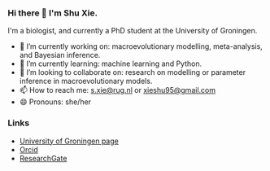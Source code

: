 ### Hi there 👋 I'm Shu Xie.


I'm a biologist, and currently a PhD student at the University of Groningen.

- 🔭 I’m currently working on: macroevolutionary modelling, meta-analysis, and Bayesian inference.
- 🌱 I’m currently learning: machine learning and Python.
- 👯 I’m looking to collaborate on: research on modelling or parameter inference in macroevolutionary models.
- 📫 How to reach me: s.xie@rug.nl or xieshu95@gmail.com
- 😄 Pronouns: she/her

### Links

* [University of Groningen page](https://www.rug.nl/staff/s.xie/)
* [Orcid](https://orcid.org/my-orcid?orcid=0000-0001-9594-946X)
* [ResearchGate](https://www.researchgate.net/profile/Shu-Xie-5)
